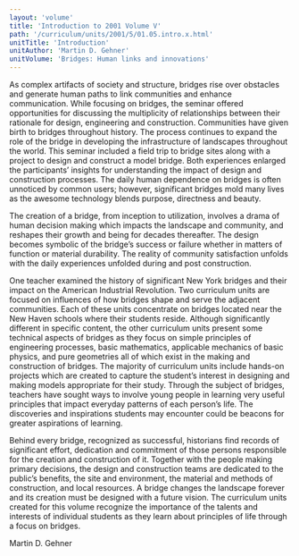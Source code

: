 ```yaml
---
layout: 'volume'
title: 'Introduction to 2001 Volume V'
path: '/curriculum/units/2001/5/01.05.intro.x.html'
unitTitle: 'Introduction'
unitAuthor: 'Martin D. Gehner'
unitVolume: 'Bridges: Human links and innovations'
---
```


<body>
<p>
  As complex artifacts of society and structure, bridges rise over obstacles and generate human paths to link communities and enhance communication. While focusing on bridges, the seminar offered opportunities for discussing the multiplicity of relationships between their rationale for design, engineering and construction. Communities have given birth to bridges throughout history. The process continues to expand the role of the bridge in developing the infrastructure of landscapes throughout the world. This seminar included a field trip to bridge sites along with a project to design and construct a model bridge. Both experiences enlarged the participants’ insights for understanding the impact of design and construction processes. The daily human dependence on bridges is often unnoticed by common users; however, significant bridges mold many lives as the awesome technology blends purpose, directness and beauty.
 </p>
<p>
  The creation of a bridge, from inception to utilization, involves a drama of human decision making which impacts the landscape and community, and reshapes their growth and being for decades thereafter. The design becomes symbolic of the bridge’s success or failure whether in matters of function or material durability. The reality of community satisfaction unfolds with the daily experiences unfolded during and post construction.
 </p>
<p>
  One teacher examined the history of significant New York bridges and their impact on the American Industrial Revolution. Two curriculum units are focused on influences of how bridges shape and serve the adjacent communities. Each of these units concentrate on bridges located near the New Haven schools where their students reside. Although significantly different in specific content, the other curriculum units present some technical aspects of bridges as they focus on simple principles of engineering processes, basic mathematics, applicable mechanics of basic physics, and pure geometries all of which exist in the making and construction of bridges. The majority of curriculum units include hands-on projects which are created to capture the student’s interest in designing and making models appropriate for their study. Through the subject of bridges, teachers have sought ways to involve young people in learning very useful principles that impact everyday patterns of each person’s life. The discoveries and inspirations students may encounter could be beacons for greater aspirations of learning.
 </p>
<p>
  Behind every bridge, recognized as successful, historians find records of significant effort, dedication and commitment of those persons responsible for the creation and construction of it. Together with the people making primary decisions, the design and construction teams are dedicated to the public’s benefits, the site and environment, the material and methods of construction, and local resources. A bridge changes the landscape forever and its creation must be designed with a future vision. The curriculum units created for this volume recognize the importance of the talents and interests of individual students as they learn about principles of life through a focus on bridges.
 </p>
<p>
  Martin D. Gehner
 </p>

</body>
